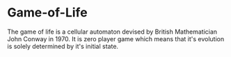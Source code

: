 # Game-of-Life

The game of life is a cellular automaton devised by British Mathematician John Conway in 1970. It is zero player
game which means that it's evolution is solely determined by it's initial state.
